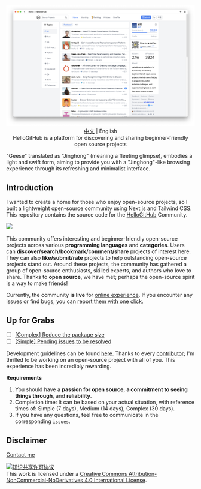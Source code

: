 <p align="center">
  <img src="docs/img/2024-08-14_en.png"/>
  <br><a href="README.md">中文</a> | English
  <br>HelloGitHub is a platform for discovering and sharing beginner-friendly open source projects<br>
</p>

"Geese" translated as "Jinghong" (meaning a fleeting glimpse), embodies a light and swift form, aiming to provide you with a "Jinghong"-like browsing experience through its refreshing and minimalist interface.

## Introduction

I wanted to create a home for those who enjoy open-source projects, so I built a lightweight open-source community using Next.js and Tailwind CSS. This repository contains the source code for the [HelloGitHub](https://hellogithub.com/) Community.

![](../img/2023-04-18.png)

This community offers interesting and beginner-friendly open-source projects across various **programming languages** and **categories**. Users can **discover/search/bookmark/comment/share** projects of interest here. They can also **like/submit/rate** projects to help outstanding open-source projects stand out. Around these projects, the community has gathered a group of open-source enthusiasts, skilled experts, and authors who love to share. Thanks to **open source**, we have met; perhaps the open-source spirit is a way to make friends!

Currently, the community **is live** for [online experience](https://hellogithub.com). If you encounter any issues or find bugs, you can [report them with one click](https://github.com/HelloGitHub-Team/geese/issues/new).

## Up for Grabs

- [ ] [[Complex] Reduce the package size](https://github.com/HelloGitHub-Team/geese/issues/101)
- [ ] [[Simple] Pending issues to be resolved](https://github.com/HelloGitHub-Team/geese/issues/38)

Development guidelines can be found [here](../content.md). Thanks to every [contributor](https://github.com/HelloGitHub-Team/geese/graphs/contributors); I'm thrilled to be working on an open-source project with all of you. This experience has been incredibly rewarding.

**Requirements**

1. You should have a **passion for open source**, **a commitment to seeing things through**, and **reliability**.
2. Completion time: It can be based on your actual situation, with reference times of: Simple (7 days), Medium (14 days), Complex (30 days).
3. If you have any questions, feel free to communicate in the corresponding `issues`.

## Disclaimer

<a href="mailto:595666367@qq.com">Contact me</a>

<a rel="license" href="https://creativecommons.org/licenses/by-nc-nd/4.0/deed.zh"><img alt="知识共享许可协议" style="border-width: 0" src="https://licensebuttons.net/l/by-nc-nd/4.0/88x31.png"></a><br>This work is licensed under a <a rel="license" href="https://creativecommons.org/licenses/by-nc-nd/4.0/deed.zh">Creative Commons Attribution-NonCommercial-NoDerivatives 4.0 International License</a>.
